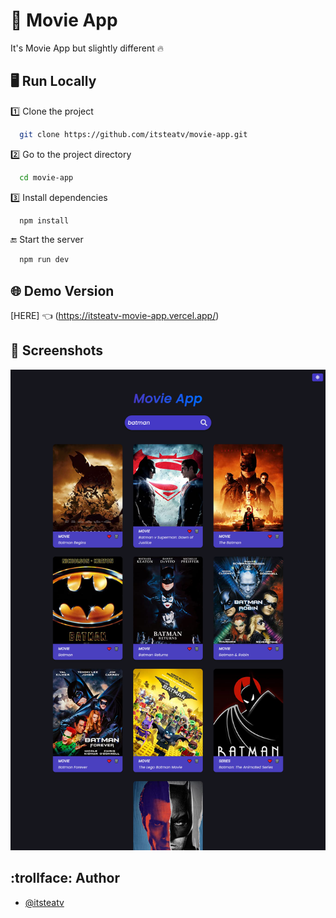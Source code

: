 # 🎥 Movie App
It's Movie App but slightly different 🔥

## 🖥️ Run Locally

1️⃣ Clone the project

```bash
  git clone https://github.com/itsteatv/movie-app.git
```

2️⃣ Go to the project directory

```bash
  cd movie-app
```

3️⃣ Install dependencies

```bash
  npm install
```

🔚 Start the server

```bash
  npm run dev
```

## 🌐 Demo Version 

[HERE] 👈 (https://itsteatv-movie-app.vercel.app/)


## 📸 Screenshots

![App Screenshot](https://github.com/itsteatv/movie-app/blob/master/src/assets/PROJECT-SCREENSHOT.png)

## :trollface: Author

- [@itsteatv](https://github.com/itsteatv)
